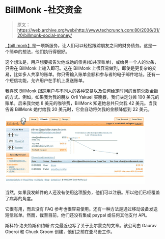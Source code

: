 # BillMonk -社交资金 

> 原文：<https://web.archive.org/web/http://www.techcrunch.com:80/2006/01/20/billmonk-social-money/>

[](https://web.archive.org/web/20230213072532/http://www.billmonk.com/)[【bill monk】](https://web.archive.org/web/20230213072532/https://www.billmonk.com/)是一项新服务，让人们可以轻松跟踪朋友之间的财务债务。这是一个简单的想法，他们执行得很好。

这个想法是，用户想要报告欠他或她的债务(如共享账单)，或给另一个人的欠条，只需在 BillMonk 上输入即可。这在 BillMonk 上很容易做到，即使是更复杂的交易，比如多人共享的账单。你只需输入账单金额和参与者的电子邮件地址。还有一个短信功能，允许用户在手机上发送账单。

我喜欢 BillMonk 跟踪用户与不同人的各种交易以及任何给定时间的当前欠款金额的方式。例如，如果我为我的朋友 Orli Yakuel 买晚餐，我们决定分摊 100 美元的账单，后来我欠她 8 美元的咖啡费，BillMonk 知道她总共只欠我 42 美元。当我告诉 BillMonk 她付给我 20 美元时，它会自动将欠我的金额降低到 22 美元。

![](img/80e132d3217750441097ed3f151f112b.png)

当然，如果我发邮件的人还没有使用这项服务，他们可以注册。所以他们已经覆盖了病毒的角度。

它很有用，而且没有 FAQ 参考也很容易使用。还有一种方法是通过移动设备发送短信账单。然而，截至目前，他们还没有集成 paypal 或任何其他支付 API。

斯科特·洛夫特斯和约翰·库克最近也写了关于比尔蒙克的文章。该公司由 Gaurav Oberoi 和 Chuck Groom 创建，他们之前在亚马逊工作。